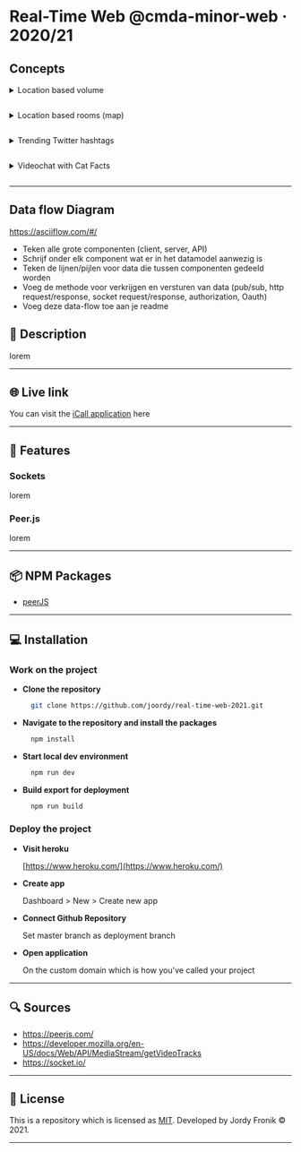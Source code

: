 # Real-Time Web @cmda-minor-web · 2020/21

## **Concepts**

<details style="margin: 1em 0;">
  <summary style="margin: 1em 0;">Location based volume</summary>

![Location based volume](https://user-images.githubusercontent.com/48051912/114401933-a5e2a280-9ba3-11eb-9f24-d344fb150063.png)

</details>

<details style="margin: 1em 0;">
  <summary style="margin: 1em 0;">Location based rooms (map)</summary>

![Location based rooms (map)](https://user-images.githubusercontent.com/48051912/114401928-a54a0c00-9ba3-11eb-9542-4e321f737c30.png)

</details>

<details style="margin: 1em 0;">
  <summary style="margin: 1em 0;">Trending Twitter hashtags</summary>

![Trending Twitter hashtags](https://user-images.githubusercontent.com/48051912/114401919-a418df00-9ba3-11eb-96a4-f957322c5011.png)

</details>

<details style="margin: 1em 0;">
  <summary style="margin: 1em 0;">Videochat with Cat Facts</summary>

Image Coming Soon

</details>

<!-- Possible ideas:

- Real time live coder (codepen?)
- Zoom/Skype clone
- Realtime editor
- Realtime order system (food orderning)
  - https://github.com/codersgyan/realtime-pizza-app-node-express-mongo
  - https://www.youtube.com/watch?v=Mor2c9RW1Oo&list=PLXQpH_kZIxTVRmXQN9J0Az76te5mAreLV&index=10
- Game (snake?)
  - https://www.youtube.com/watch?v=0zTY73khJPM
  https://www.youtube.com/watch?v=ppcBIHv_ZPs&t=2217s
- Chat room based on preferences -->

---

## **Data flow Diagram**

https://asciiflow.com/#/

- Teken alle grote componenten (client, server, API)
- Schrijf onder elk component wat er in het datamodel aanwezig is
- Teken de lijnen/pijlen voor data die tussen componenten gedeeld worden
- Voeg de methode voor verkrijgen en versturen van data (pub/sub, http request/response, socket request/response, authorization, Oauth)
- Voeg deze data-flow toe aan je readme

## 🔦 **Description**

lorem

---

## 🌐 **Live link**

You can visit the [iCall application](https://i-call.herokuapp.com/) here

---

## 🚀 **Features**

### **Sockets**

lorem

### **Peer.js**

lorem

---

## 📦 **NPM Packages**

- [peerJS](https://peerjs.com/)

---

## 💻 **Installation**

### **Work on the project**

- **Clone the repository**
  ```bash
    git clone https://github.com/joordy/real-time-web-2021.git
  ```
- **Navigate to the repository and install the packages**
  ```bash
    npm install
  ```
- **Start local dev environment**

  ```bash
    npm run dev
  ```

- **Build export for deployment**
  ```bash
    npm run build
  ```

### **Deploy the project**

- **Visit heroku**

  [https://www.heroku.com/](https://www.heroku.com/)

- **Create app**

  Dashboard > New > Create new app

- **Connect Github Repository**

  Set master branch as deployment branch

- **Open application**

  On the custom domain which is how you've called your project

---

## 🔍 **Sources**

- https://peerjs.com/
- https://developer.mozilla.org/en-US/docs/Web/API/MediaStream/getVideoTracks
- https://socket.io/

---

## 🔐 **License**

This is a repository which is licensed as [MIT](https://github.com/joordy/i-call/blob/master/LICENSE). Developed by Jordy Fronik ©️ 2021.

---

<!-- Here are some hints for your project! -->

<!-- Start out with a title and a description -->

<!-- Add a link to your live demo in Github Pages 🌐-->

<!-- ☝️ replace this description with a description of your own work -->

<!-- replace the code in the /docs folder with your own, so you can showcase your work with GitHub Pages 🌍 -->

<!-- Add a nice image here at the end of the week, showing off your shiny frontend 📸 -->

<!-- Maybe a table of contents here? 📚 -->

<!-- How about a section that describes how to install this project? 🤓 -->

<!-- ...but how does one use this project? What are its features 🤔 -->

<!-- What external data source is featured in your project and what are its properties 🌠 -->

<!-- This would be a good place for your data life cycle ♻️-->

<!-- Maybe a checklist of done stuff and stuff still on your wishlist? ✅ -->

<!-- How about a license here? 📜  -->
